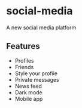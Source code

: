 # social-media
A new social media platform

## Features
* Profiles
* Friends
* Style your profile
* Private messages
* News feed
* Dark mode
* Mobile app
